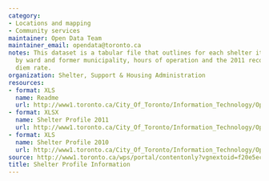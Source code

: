 ```yaml
---
category:
- Locations and mapping
- Community services
maintainer: Open Data Team
maintainer_email: opendata@toronto.ca
notes: This dataset is a tabular file that outlines for each shelter its type, location
  by ward and former municipality, hours of operation and the 2011 recommended per
  diem rate.
organization: Shelter, Support & Housing Administration
resources:
- format: XLS
  name: Readme
  url: http://www1.toronto.ca/City_Of_Toronto/Information_Technology/Open_Data/Data_Sets/Assets/Files/Shelter_Profile_Information_City_of_Toronto_June_2011_Readme.xls
- format: XLSX
  name: Shelter Profile 2011
  url: http://www1.toronto.ca/City_Of_Toronto/Information_Technology/Open_Data/Data_Sets/Assets/Files/2011shelter_profile_info.xlsx
- format: XLS
  name: Shelter Profile 2010
  url: http://www1.toronto.ca/City_Of_Toronto/Information_Technology/Open_Data/Data_Sets/Assets/Files/appendix_B-_2010_per_diem_rates_for_purchase_of_service_shelter.xls
source: http://www1.toronto.ca/wps/portal/contentonly?vgnextoid=f20e5ec4f6500310VgnVCM1000003dd60f89RCRD&vgnextchannel=1a66e03bb8d1e310VgnVCM10000071d60f89RCRD
title: Shelter Profile Information
---
```

